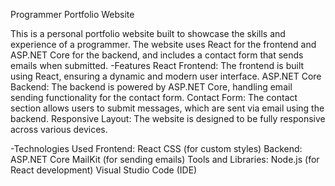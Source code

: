 Programmer Portfolio Website

This is a personal portfolio website built to showcase the skills and experience of a programmer. The website uses React for the frontend and ASP.NET Core for the backend, and includes a contact form that sends emails when submitted.
-Features
    React Frontend: The frontend is built using React, ensuring a dynamic and modern user interface.
    ASP.NET Core Backend: The backend is powered by ASP.NET Core, handling email sending functionality for the contact form.
    Contact Form: The contact section allows users to submit messages, which are sent via email using the backend.
    Responsive Layout: The website is designed to be fully responsive across various devices.

-Technologies Used
    Frontend:
        React
        CSS (for custom styles)
    Backend:
        ASP.NET Core
        MailKit (for sending emails)
    Tools and Libraries:
        Node.js (for React development)
        Visual Studio Code (IDE)

